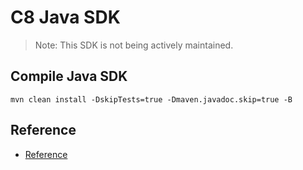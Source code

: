 # C8 Java SDK

> Note: This SDK is not being actively maintained.

## Compile Java SDK

```
mvn clean install -DskipTests=true -Dmaven.javadoc.skip=true -B
```

## Reference

- [Reference](docs/Drivers/Java/Reference/README.md)
